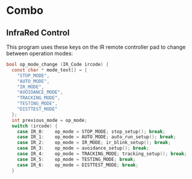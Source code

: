 # Combo

## InfraRed Control

This program uses these keys on the IR remote controller pad to change between operation modes:
```C
bool op_mode_change (IR_Code ircode) {
  const char * mode_text[] = {
    "STOP_MODE",
    "AUTO_MODE",
    "IR_MODE",
    "AVOIDANCE_MODE",
    "TRACKING_MODE",
    "TESTING_MODE",
    "DISTTEST_MODE"
  };
  int previous_mode = op_mode;
  switch (ircode) {
    case IR_0:    op_mode = STOP_MODE; stop_setup(); break;
    case IR_1:    op_mode = AUTO_MODE; auto_run_setup(); break;
    case IR_2:    op_mode = IR_MODE; ir_blink_setup(); break;
    case IR_3:    op_mode = avoidance_setup(); break;
    case IR_4:    op_mode = TRACKING_MODE; tracking_setup(); break;
    case IR_5:    op_mode = TESTING_MODE; break;
    case IR_6:    op_mode = DISTTEST_MODE; break;
  }
```

